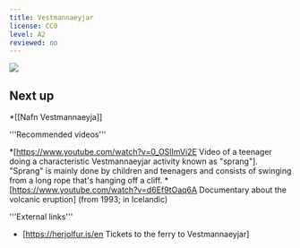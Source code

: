```yaml
---
title: Vestmannaeyjar
license: CC0
level: A2
reviewed: no
---
```

<vocabulary>
</vocabulary>
<Image src="Ursula-drake-1OVcNeq6ZHQ-unsplash.jpg"/>

<div data-translate="true" data-audio-file="Vestmannaeyjar.mp3">
<Audio src="Vestmannaeyjar.mp3"/>
Fyrir sunnan Ísland eru eyjar sem heita Vestmannaeyjar. Það er hægt að komast þangað annaðhvort með báti eða flugvél. Það er auðvitað miklu ódýrara að fara með báti, það kostar bara eitt þúsund og sexhundruð krónur aðra leið.

<Image src="Jonatan-pie-OagAyc1Eh10-unsplash.jpg"/>

Margir fara til Vestmannaeyja til að skoða krúttlegu fuglana sem búa í klettunum. Þeir heita lundar og það er mjög mikið af þeim í Vestmannaeyjum.

<Image src="Anders-nord-t8jBiJQx4eE-unsplash.jpg"/>

Árið 1973 varð stórt eldgos í Vestmannaeyjum. Helmingur allra húsa fór undir ösku. En bærinn var endurbyggður og nú búa fjögur þúsund manns í Vestmannaeyjum.
</div>

## Next up

*[[Nafn Vestmannaeyja]]

<div class="notes">
'''Recommended videos'''

*[https://www.youtube.com/watch?v=0_OSlImVi2E Video of a teenager doing a characteristic Vestmannaeyjar activity known as "sprang"]. "Sprang" is mainly done by children and teenagers and consists of swinging from a long rope that's hanging off a cliff.
*[https://www.youtube.com/watch?v=d6Ef9tOaq6A Documentary about the volcanic eruption] (from 1993; in Icelandic)

'''External links'''

* [https://herjolfur.is/en Tickets to the ferry to Vestmannaeyjar]
</div>

